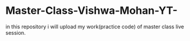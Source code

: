 # Master-Class-Vishwa-Mohan-YT-
in this repository i will upload my work(practice code) of master class live session.
